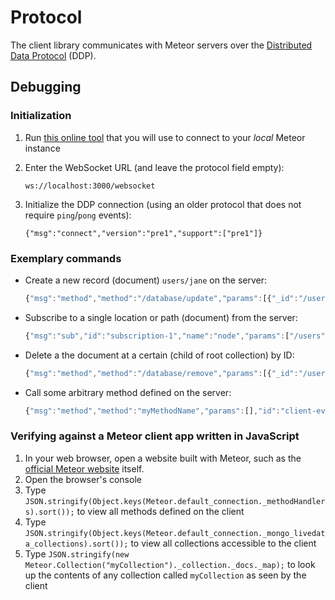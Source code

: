 # Protocol

The client library communicates with Meteor servers over the [Distributed Data Protocol](https://www.meteor.com/ddp) (DDP).

## Debugging

### Initialization

 1. Run [this online tool](http://software.hixie.ch/utilities/js/websocket/) that you will use to connect to your *local* Meteor instance
 1. Enter the WebSocket URL (and leave the protocol field empty):

    `ws://localhost:3000/websocket`

 1. Initialize the DDP connection (using an older protocol that does not require `ping`/`pong` events):

    `{"msg":"connect","version":"pre1","support":["pre1"]}`

### Exemplary commands

 * Create a new record (document) `users/jane` on the server:

   ```javascript
   {"msg":"method","method":"/database/update","params":[{"_id":"/users/jane"}, {"_id":"/users/jane","_priority":null,"_value":"Jane Doe"},{"upsert":true}],"id":"client-event-1"}
   ```

 * Subscribe to a single location or path (document) from the server:

   ```javascript
   {"msg":"sub","id":"subscription-1","name":"node","params":["/users", true]}
   ```

 * Delete a the document at a certain  (child of root collection) by ID:

   ```javascript
   {"msg":"method","method":"/database/remove","params":[{"_id":"/users/john"}],"id":"client-event-2"}
   ```

 * Call some arbitrary method defined on the server:

   ```javascript
   {"msg":"method","method":"myMethodName","params":[],"id":"client-event-3"}
   ```

### Verifying against a Meteor client app written in JavaScript

 1. In your web browser, open a website built with Meteor, such as the [official Meteor website](https://www.meteor.com/) itself.
 1. Open the browser's console
 1. Type `JSON.stringify(Object.keys(Meteor.default_connection._methodHandlers).sort());` to view all methods defined on the client
 1. Type `JSON.stringify(Object.keys(Meteor.default_connection._mongo_livedata_collections).sort());` to view all collections accessible to the client
 1. Type `JSON.stringify(new Meteor.Collection("myCollection")._collection._docs._map);` to look up the contents of any collection called `myCollection` as seen by the client
